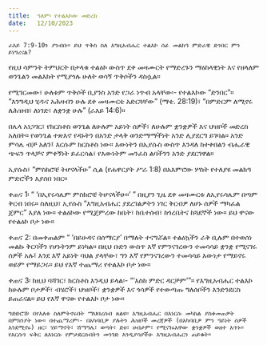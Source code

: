 ```yaml
---
title:  ዓለም፡ የተልእኮው መድረክ
date:   12/10/2023
---
```


`ራእይ 7:9-10ን ያንብቡ። ይህ ጥቅስ ስለ እግዚአብሔር ተልእኮ ሰፊ መልክዓ ምድራዊ ድንበር ምን ይነግረናል?`

የዚህ ሳምንት ትምህርት በታላቁ ተልዕኮ ውስጥ ደቀ መዛሙርት የማድረጉን ማዕከላዊነት እና የዘላለም ወንጌልን መልእክት የሚያጎሉ ሁለት ወሳኝ ጥቅሶችን ዳስሷል።

የሚገርመው፣ ሁለቱም ጥቅሶች ቢያንስ አንድ የጋራ ነጥብ አላቸው፡- የተልእኮው “ድንበር”። “እንግዲህ ሂዱና አሕዛብን ሁሉ ደቀ መዛሙርቴ አድርጓቸው” (ማቴ. 28:19)፣ “በምድርም ለሚኖሩ ለሕዝብ፣ ለነገድ፣ ለቋንቋ ሁሉ” (ራእይ 14:6)።

በሌላ አነጋገር፣ የክርስቶስ ወንጌል ለሁሉም አይነት ሰዎች፣ ለሁሉም ቋንቋዎች እና ህዝቦች መድረስ አለበት። የወንጌል ተጽእኖ የዳኑትን በአንድ ታላቅ ወንድማማችነት አንድ ሊያደርግ ይገባል። አንድ ምሳሌ ብቻ አለን፤ እርሱም ክርስቶስ ነው። እውነትን በኢየሱስ ውስጥ እንዳለ ከተቀበልን ብሔራዊ ጭፍን ጥላቻና ምቀኝነት ይፈርሳል፣ የእውነትም መንፈስ ልባችንን አንድ ያደርገዋል።

ኢየሱስ፣ “ምስክሮቼ ትሆናላችሁ” ሲል (የሐዋርያት ሥራ 1:8) በአእምሮው ሦስት የተለያዩ መልክዓ ምድሮችን እያሰበ ነበር።

ቀጠና 1፡ “ ‘በኢየሩሳሌም ምስክሮቼ ትሆናላችሁ።’ ” በዚያን ጊዜ ደቀ መዛሙርቱ ለኢየሩሳሌም በጣም ቅርብ ነበሩ። ስለዚህ፣ ኢየሱስ “እግዚአብሔር ያደረገልዎትን ነገር ቅርብዎ ለሆኑ ሰዎች ማካፈል ጀምር” እያለ ነው። ተልዕኮው የሚጀምረው ከቤት፣ ከቤተሰብ፣ ከጎረቤትና ከጓደኞች ነው። ይህ ዋናው የተልዕኮ ቦታ ነው።

ቀጠና 2: በመቀጠልም “ ‘በይሁዳና በሰማርያ’ በማለት ተናግሯል። ተልዕኳችን ራቅ ቢሉም በተወሰነ መልኩ ቅርባችን የሆኑትንም ይነካል። በዚህ ቡድን ውስጥ እኛ የምንናገረውን ተመሳሳይ ቋንቋ የሚናገሩ ሰዎች አሉ፤ እንደ እኛ አይነት ባህል ያላቸው፣ ግን እኛ የምንናገረውን ተመሳሳይ እውነታ የማይኖሩ ወይም የማይጋሩ። ይህ የእኛ ተጨማሪ የተልእኮ ቦታ ነው።

ቀጠና 3፡ ከዚህ ባሻገር፣ ክርስቶስ እንዲህ ይላል፡- “‘እስከ ምድር ዳርቻም’”። የእግዚአብሔር ተልእኮ ከሁሉም ቦታዎች፣ ብሄሮች፣ ህዝቦች፣ ቋንቋዎች እና ጎሳዎች የተውጣጡ ግለሰቦችን እንድንደርስ ይጠራናል። ይህ የእኛ ዋናው የተልእኮ ቦታ ነው።

`ግድድሮሽ፡ በየእለቱ ስለምትኖሩበት ማህበረሰብ ጸልዩ። እግዚአብሔር በእነርሱ መካከል ያስቀመጠዎት በምክንያት ነው። በተጨማሪም፡- በአካባቢዎ ያሉትን ሕዝቦች መረጃዎች (በአካባቢዎ ምን ዓይነት ሰዎች እንደሚኖሩ) ዘር፣ ሃይማኖት፣ ሽማግሌ፣ ወጣት፣ ድሀ፣ ሀብታም፣ የሚናገሩአቸው ቋንቋዎች ወዘተ አጥኑ። የእርሱን ፍቅር ለእነርሱ የምታደርሱበትን መንገድ እንዲያሳያችሁ እግዚአብሔርን ጠይቁት።`